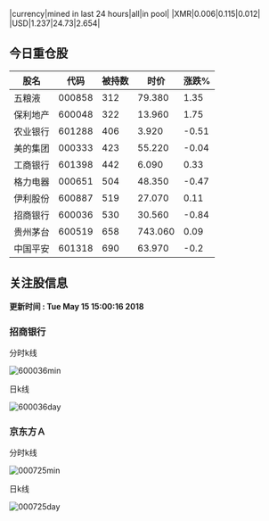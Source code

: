 |currency|mined in last 24 hours|all|in pool|
|XMR|0.006|0.115|0.012|
|USD|1.237|24.73|2.654|

## 今日重仓股 

|股名|代码|被持数|时价|涨跌%|
|---|---|---|---|---|
|五粮液|000858|312|79.380|1.35|
|保利地产|600048|322|13.960|1.75|
|农业银行|601288|406|3.920|-0.51|
|美的集团|000333|423|55.220|-0.04|
|工商银行|601398|442|6.090|0.33|
|格力电器|000651|504|48.350|-0.47|
|伊利股份|600887|519|27.070|0.11|
|招商银行|600036|530|30.560|-0.84|
|贵州茅台|600519|658|743.060|0.09|
|中国平安|601318|690|63.970|-0.2|

## 关注股信息
**更新时间 : Tue May 15 15:00:16 2018**
### 招商银行 
分时k线

![600036min](http://image.sinajs.cn/newchart/min/n/sh600036.gif)

日k线

![600036day](http://image.sinajs.cn/newchart/daily/n/sh600036.gif)

### 京东方Ａ 
分时k线

![000725min](http://image.sinajs.cn/newchart/min/n/sz000725.gif)

日k线

![000725day](http://image.sinajs.cn/newchart/daily/n/sz000725.gif)
